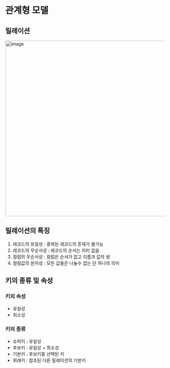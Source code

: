 # 관계형 모델

## 릴레이션
<img width="553" alt="image" src="https://user-images.githubusercontent.com/85499582/227777468-d51b23fe-29d9-49d9-a3df-045be3dfcf4a.png">

## 릴레이션의 특징
1. 레코드의 유일성 : 중복된 레코드의 존재가 불가능
2. 레코드의 무순서성 : 레코드의 순서는 의미 없음
3. 컬럼의 무순서성 : 컬럼은 순서가 없고 이름과 값의 쌍
4. 컬럼값의 원자성 : 모든 값들은 나눌수 없는 단 하나의 의미


## 키의 종류 및 속성
### 키의 속성
- 유일성
- 최소성

### 키의 종류
- 슈퍼키 : 유일성
- 후보키 : 유일성 + 최소성
- 기본키 : 후보키중 선택된 키
- 외래키 : 참조된 다른 릴레이션의 기본키

